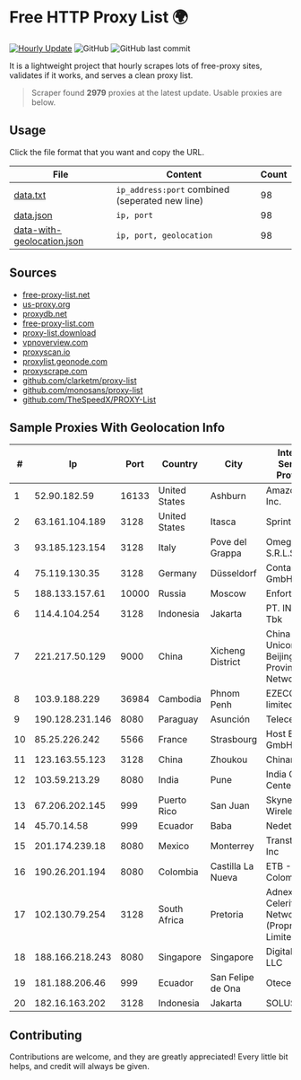 
# Free HTTP Proxy List 🌍

[![Hourly Update](https://github.com/mertguvencli/http-proxy-list/actions/workflows/main.yml/badge.svg?branch=main)](https://github.com/mertguvencli/http-proxy-list/actions/workflows/main.yml)
![GitHub](https://img.shields.io/github/license/mertguvencli/http-proxy-list)
![GitHub last commit](https://img.shields.io/github/last-commit/mertguvencli/http-proxy-list)

It is a lightweight project that hourly scrapes lots of free-proxy sites, validates if it works, and serves a clean proxy list.


> Scraper found **2979** proxies at the latest update. Usable proxies are below.

## Usage

Click the file format that you want and copy the URL.


|File|Content|Count|
|----|-------|-----|
|[data.txt](https://raw.githubusercontent.com/mertguvencli/http-proxy-list/main/proxy-list/data.txt)|`ip_address:port` combined (seperated new line)|98|
|[data.json](https://raw.githubusercontent.com/mertguvencli/http-proxy-list/main/proxy-list/data.json)|`ip, port`|98|
|[data-with-geolocation.json](https://raw.githubusercontent.com/mertguvencli/http-proxy-list/main/proxy-list/data-with-geolocation.json)|`ip, port, geolocation`|98|

## Sources

* [free-proxy-list.net](https://free-proxy-list.net)
* [us-proxy.org](https://www.us-proxy.org)
* [proxydb.net](http://proxydb.net)
* [free-proxy-list.com](https://free-proxy-list.com/?page=&port=&type%5B%5D=http&type%5B%5D=https&up_time=0&search=Search)
* [proxy-list.download](https://www.proxy-list.download/HTTP)
* [vpnoverview.com](https://vpnoverview.com/privacy/anonymous-browsing/free-proxy-servers)
* [proxyscan.io](https://www.proxyscan.io)
* [proxylist.geonode.com](https://proxylist.geonode.com/api/proxy-list?limit=300&page=1&sort_by=lastChecked&sort_type=desc&protocols=http,https)
* [proxyscrape.com](https://api.proxyscrape.com/v2/?request=displayproxies&protocol=http&timeout=10000&country=all&ssl=all&anonymity=all)
* [github.com/clarketm/proxy-list](https://raw.githubusercontent.com/clarketm/proxy-list/master/proxy-list-raw.txt)
* [github.com/monosans/proxy-list](https://raw.githubusercontent.com/monosans/proxy-list/main/proxies/http.txt)
* [github.com/TheSpeedX/PROXY-List](https://raw.githubusercontent.com/TheSpeedX/PROXY-List/master/http.txt)


## Sample Proxies With Geolocation Info

|#|Ip|Port|Country|City|Internet Service Provider|
|-|--|----|-------|----|-------------------------|
|1|52.90.182.59|16133|United States|Ashburn|Amazon.com, Inc.|
|2|63.161.104.189|3128|United States|Itasca|Sprint|
|3|93.185.123.154|3128|Italy|Pove del Grappa|Omegacom S.R.L.S.|
|4|75.119.130.35|3128|Germany|Düsseldorf|Contabo GmbH|
|5|188.133.157.61|10000|Russia|Moscow|Enforta-MSK|
|6|114.4.104.254|3128|Indonesia|Jakarta|PT. INDOSAT Tbk|
|7|221.217.50.129|9000|China|Xicheng District|China Unicom Beijing Province Network|
|8|103.9.188.229|36984|Cambodia|Phnom Penh|EZECOM limited|
|9|190.128.231.146|8080|Paraguay|Asunción|Telecel S.A.|
|10|85.25.226.242|5566|France|Strasbourg|Host Europe GmbH|
|11|123.163.55.123|3128|China|Zhoukou|Chinanet|
|12|103.59.213.29|8080|India|Pune|India Gaming Center|
|13|67.206.202.145|999|Puerto Rico|San Juan|Skynet Wireless|
|14|45.70.14.58|999|Ecuador|Baba|Nedetel S.A.|
|15|201.174.239.18|8080|Mexico|Monterrey|Transtelco Inc|
|16|190.26.201.194|8080|Colombia|Castilla La Nueva|ETB - Colombia|
|17|102.130.79.254|3128|South Africa|Pretoria|Adnexus Celerity Networks (Proprietary) Limited|
|18|188.166.218.243|8080|Singapore|Singapore|DigitalOcean, LLC|
|19|181.188.206.46|999|Ecuador|San Felipe de Ona|Otecel S.A.|
|20|182.16.163.202|3128|Indonesia|Jakarta|SOLUSINET|



## Contributing

Contributions are welcome, and they are greatly appreciated! Every
little bit helps, and credit will always be given.

